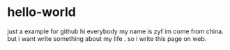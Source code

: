 # hello-world
just a example for github
hi everybody my name is zyf im come from china.
but i want write something about my life . so i write this page on web.
